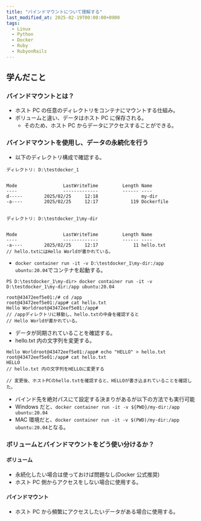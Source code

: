 ```yaml
---
title: "バインドマウントについて理解する"
last_modified_at: 2025-02-19T00:00:00+0900
tags:
  - Linux
  - Python
  - Docker
  - Ruby
  - RubyonRails
---
```


## 学んだこと

### バインドマウントとは？

- ホスト PC の任意のディレクトリをコンテナにマウントする仕組み。
- ボリュームと違い、データはホスト PC に保存される。
  - そのため、ホスト PC からデータにアクセスすることができる。

### バインドマウントを使用し、データの永続化を行う

- 以下のディレクトリ構成で確認する。

```
ディレクトリ: D:\testdocker_1


Mode                 LastWriteTime         Length Name
----                 -------------         ------ ----
d-----        2025/02/25     12:18                my-dir
-a----        2025/02/25     12:17            119 Dockerfile


ディレクトリ: D:\testdocker_1\my-dir


Mode                 LastWriteTime         Length Name
----                 -------------         ------ ----
-a----        2025/02/25     12:17             11 hello.txt
// hello.txtにはHello Worldが書かれている。
```

- `docker container run -it -v D:\testdocker_1\my-dir:/app ubuntu:20.04`でコンテナを起動する。

```
PS D:\testdocker_1\my-dir> docker container run -it -v D:\testdocker_1\my-dir:/app ubuntu:20.04

root@43472eef5e01:/# cd /app
root@43472eef5e01:/app# cat hello.txt
Hello Worldroot@43472eef5e01:/app#
// /appディレクトリに移動し、hello.txtの中身を確認すると
// Hello Worldが書かれている。
```

- データが同期されていることを確認する。
- hello.txt 内の文字列を変更する。

```
Hello Worldroot@43472eef5e01:/app# echo "HELLO" > hello.txt
root@43472eef5e01:/app# cat hello.txt
HELLO
// hello.txt 内の文字列をHELLOに変更する

// 変更後、ホストPCのhello.txtを確認すると、HELLOが書き込まれていることを確認した。
```

- バインド先を絶対パスにて設定する決まりがあるが以下の方法でも実行可能
- Windows だと、`docker container run -it -v ${PWD}/my-dir:/app ubuntu:20.04`
- MAC 環境だと、`docker container run -it -v $(PWD)/my-dir:/app ubuntu:20.04`となる。

### ボリュームとバインドマウントをどう使い分けるか？

#### ボリューム

- 永続化したい場合は使っておけば問題なし(Docker 公式推奨)
- ホスト PC 側からアクセスをしない場合に使用する。

#### バインドマウント

- ホスト PC から頻繁にアクセスしたいデータがある場合に使用する。
